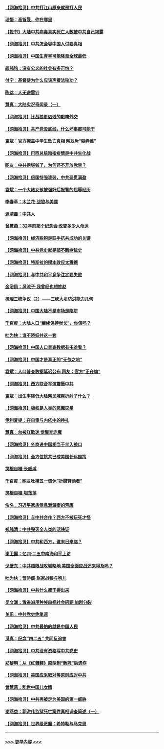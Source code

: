 #### [【网海拾贝】中共打江山原来就是打人民](../pages/nsc993/n12954345.md?t=05180302) 
#### [理悟：高智晟，你在哪里](../pages/nsc993/n12953115.md?t=05180302) 
#### [【投书】大陆中共病毒真实死亡人数被中共自己揭露](../pages/nsc993/n12953050.md?t=05180302) 
#### [【网海拾贝】中共怎会容中国人讨要真相](../pages/nsc993/n12952161.md?t=05180302) 
#### [【网海拾贝】中国生育率可能降至全球最低](../pages/nsc993/n12948793.md?t=05180302) 
#### [颜纯钩：没有公义的社会有多可怕？](../pages/nsc993/n12947626.md?t=05180302) 
#### [付宁：基督徒为什么应该声援法轮功？](../pages/nsc993/n12947233.md?t=05180302) 
#### [陈达：人无避雷针](../pages/nsc993/n12947098.md?t=05180302) 
#### [慧真：大陆实况奇闻录（一）](../pages/nsc993/n12945811.md?t=05180302) 
#### [【网海拾贝】比战狼更凶残的戳瞎外交](../pages/nsc993/n12945717.md?t=05180302) 
#### [【网海拾贝】共产党没底线，什么坏事都可能干](../pages/nsc993/n12942090.md?t=05180302) 
#### [袁斌：官方掩盖中学生坠亡真相 网友斥“糊弄谁”](../pages/nsc993/n12942029.md?t=05180302) 
#### [【网海拾贝】巴西总统暗指疫情是中共生化战](../pages/nsc993/n12938999.md?t=05180302) 
#### [网友：中共捞够钱了，为何还不开放党禁？](../pages/nsc993/n12938952.md?t=05180302) 
#### [【网海拾贝】俄国恃强凌弱，中共恶贯满盈](../pages/nsc993/n12936626.md?t=05180302) 
#### [袁斌：一个大陆女孩被强奸后报警的屈辱经历](../pages/nsc993/n12936547.md?t=05180302) 
#### [李春草：木兰花·战狼与美谍](../pages/nsc993/n12935995.md?t=05180302) 
#### [源清晨：中共人](../pages/nsc993/n12935589.md?t=05180302) 
#### [曾慧燕：32年前那个纪念会 改变多少人命运](../pages/nsc993/n12934233.md?t=05180302) 
#### [【网海拾贝】经济脱钩是联手抗共成功的关键](../pages/nsc993/n12934176.md?t=05180302) 
#### [【网海拾贝】中共党史就是部不断树敌史](../pages/nsc993/n12932844.md?t=05180302) 
#### [【网海拾贝】特斯拉的模本效应太震撼](../pages/nsc993/n12925626.md?t=05180302) 
#### [【网海拾贝】与中共和平竞争注定要失败](../pages/nsc993/n12923326.md?t=05180302) 
#### [金浴凤：风流子‧我曾经也想姓赵](../pages/nsc993/n12920911.md?t=05180302) 
#### [梳理三峡争议（2）——三峡大坝防洪能力几何](../pages/nsc993/n12920173.md?t=05180302) 
#### [【网海拾贝】中国大陆不是市场是陷阱](../pages/nsc993/n12920143.md?t=05180302) 
#### [千百度：大陆人口“继续保持增长”，你信吗？](../pages/nsc993/n12918946.md?t=05180302) 
#### [吐为快：谁不晓妖共这一套](../pages/nsc993/n12918941.md?t=05180302) 
#### [【网海拾贝】中国人口普查数据有多难看？](../pages/nsc993/n12917822.md?t=05180302) 
#### [【网海拾贝】中国才是真正的“无依之地”](../pages/nsc993/n12915845.md?t=05180302) 
#### [袁斌：人口普查数据延迟公布 网友：官方“正在编”](../pages/nsc993/n12915748.md?t=05180302) 
#### [【网海拾贝】西方联合军演震慑中共](../pages/nsc993/n12913466.md?t=05180302) 
#### [袁斌：出生率降低大陆网民喊爽折射了什么？](../pages/nsc993/n12913365.md?t=05180302) 
#### [【网海拾贝】极权是人类的恶魔灾星](../pages/nsc993/n12910697.md?t=05180302) 
#### [伊利夏提：在自责与内疚中的挣扎](../pages/nsc993/n12910493.md?t=05180302) 
#### [慧真：勿被红歌迷 觉醒弃赤魔](../pages/nsc993/n12910485.md?t=05180302) 
#### [【网海拾贝】外商进中国相当于羊入狼口](../pages/nsc993/n12908274.md?t=05180302) 
#### [【网海拾贝】全方位抗共已成美国长远国策](../pages/nsc993/n12906878.md?t=05180302) 
#### [灵根自植‧长戚戚](../pages/nsc993/n12905585.md?t=05180302) 
#### [千百度：网友吐槽五一调休“折腾劳动者”](../pages/nsc993/n12905934.md?t=05180302) 
#### [灵根自植‧坦荡荡](../pages/nsc993/n12905562.md?t=05180302) 
#### [佚名：习近平家族信息泄漏案的荒唐](../pages/nsc993/n12904705.md?t=05180302) 
#### [【网海拾贝】与中共合作？西方不被玩死才怪](../pages/nsc993/n12903873.md?t=05180302) 
#### [郑纯清：中共毁灭全人类的活铁证](../pages/nsc993/n12903785.md?t=05180302) 
#### [【网海拾贝】中共和西方，谁末日来临？](../pages/nsc993/n12903482.md?t=05180302) 
#### [谢卫国：忆四‧二五中南海和平上访](../pages/nsc993/n12902192.md?t=05180302) 
#### [戈壁东：中共超限战攻城略地 美国全面应战还来得及吗？](../pages/nsc993/n12902297.md?t=05180302) 
#### [吐为快：贺骄郎‧赵家战狼与狗儿](../pages/nsc993/n12902280.md?t=05180302) 
#### [【网海拾贝】中共什么都干得出来](../pages/nsc993/n12897500.md?t=05180302) 
#### [吴文渊：激进派用种族审视社会问题 加剧分裂](../pages/nsc993/n12893881.md?t=05180302) 
#### [关乐：中共党史绝笔谣](../pages/nsc993/n12897270.md?t=05180302) 
#### [【网海拾贝】中共最怕的就是中国人民](../pages/nsc993/n12894705.md?t=05180302) 
#### [觅真：纪念“四二五” 共同反迫害](../pages/nsc993/n12894553.md?t=05180302) 
#### [【网海拾贝】中共没有资格写中共党史](../pages/nsc993/n12892231.md?t=05180302) 
#### [郑黎明：从《红舞鞋》原型到“新冠”后遗症](../pages/nsc993/n12890469.md?t=05180302) 
#### [【网海拾贝】美国应采取对等原则应对中共](../pages/nsc993/n12889176.md?t=05180302) 
#### [曾慧燕：乱世中国儿女情](../pages/nsc993/n12887931.md?t=05180302) 
#### [【网海拾贝】中共再被定为美国的第一威胁](../pages/nsc993/n12887580.md?t=05180302) 
#### [谢燕益：郭洪伟监狱死亡案件真相调查简述（一）](../pages/nsc993/n12885648.md?t=05180302) 
#### [【网海拾贝】世界级恶魔：希特勒与马克思](../pages/nsc993/n12884062.md?t=05180302) 

----
#### [ >>> 更早内容 <<< ](../indexes/nsc993-earlier.md)
